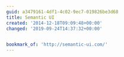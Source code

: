 ```yaml
---
guid: a3479161-4df1-4c02-9ec7-019826be3d68
title: Semantic UI
created: '2014-12-18T09:09:48+00:00'
changed: '2019-09-24T14:37:32+00:00'


bookmark_of: 'http://semantic-ui.com/'
---
```




